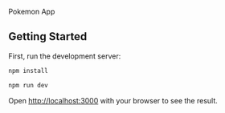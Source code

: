 Pokemon App

## Getting Started

First, run the development server:

```bash
npm install 

npm run dev
```

Open [http://localhost:3000](http://localhost:3000) with your browser to see the result.